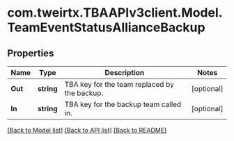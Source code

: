 
# com.tweirtx.TBAAPIv3client.Model.TeamEventStatusAllianceBackup

## Properties

Name | Type | Description | Notes
------------ | ------------- | ------------- | -------------
**Out** | **string** | TBA key for the team replaced by the backup. | [optional] 
**In** | **string** | TBA key for the backup team called in. | [optional] 

[[Back to Model list]](../README.md#documentation-for-models)
[[Back to API list]](../README.md#documentation-for-api-endpoints)
[[Back to README]](../README.md)

